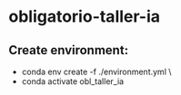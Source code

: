 # obligatorio-taller-ia


## Create environment:

* conda env create -f ./environment.yml \
* conda activate obl_taller_ia
